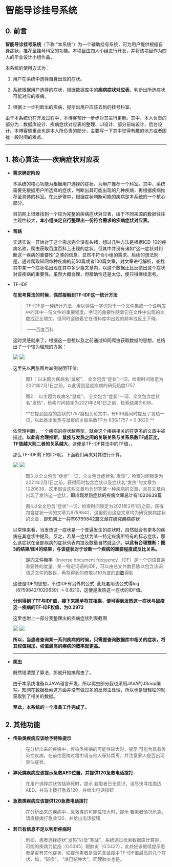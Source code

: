 # 智能导诊挂号系统

## 0. 前言

**智能导诊挂号系统**（下称 “本系统”）为一个辅助挂号系统，可为用户提供根据自身症状，推荐至挂号科室的功能。本项目由四人小组进行开发，并将该项目作为四人的毕业设计小组作品。

本系统的使用方式为：

1. 用户在系统中选择自身出现的症状。

2. 系统根据用户选择的症状，根据数据库中的**疾病症状对应表**，判断出所选症状可能对应的疾病。

3. 根据上一步判断出的疾病，提示出用户应该去到的挂号科室。

由于本系统仍在开发过程中，本博客预计一步步对其进行更新。其中，本人负责的部分为：数据库设计、疾病症状对应表的整理、UI设计、部分前端设计、后台设计。本博客侧重点也是本人所负责的部分，主要写一下其中觉得有趣的地方或者困扰一段时间的难点。

---



## 1. 核心算法——疾病症状对应表

- **需求确定阶段**

  ​        本系统的核心功能为根据用户选择的症状，为用户推荐一个科室。其中，系统需要先根据用户所选择的症状，判断出其可能出现的几种疾病，再根据疾病推荐至具体的科室。在此步骤中，根据症状判断可能的疾病是本系统的一个核心部分。

  ​        目前网上很难找到一个较为完整的疾病症状对应表，由于不同来源的数据往往主观性较大，**本小组决定自行整理出一份符合需求的疾病症状对应表。**

- **弯路**

  ​        实话实说一开始对于这个需求完全没有头绪，想过几种方法是根据ICD-10的疾病名称，爬虫获取百度百科上出现的症状。但其中并没有诸如“这一症状对判断这一疾病的重要性”之类的信息。显然不符合小组的需求。后续的想法则是，通过爬取知网每种疾病的前50篇或者100篇文章，对文章进行解析，查找其中某一个症状名出现在其中多少篇文章内，以这个数据正比反馈出这个症状对该疾病的重要性。虽然大概合理，但精确性还是太低，便只得继续思考。

- TF-IDF

  **在思考算法的时候，偶然接触到TF-IDF这一统计方法**

  > TF-IDF是一种统计方法，用以评估一字词对于一个文件集或一个语料库中的其中一份文件的重要程度。字词的重要性随着它在文件中出现的次数成正比增加，但同时会随着它在语料库中出现的频率成反比下降。
  >
  > ​																																										 ——百度百科

  这时灵感就来了，根据这一思想以及之前通过知网爬虫获取数据的思想，总结出了一个较为理想的方案：

  <img src= ".\images\cnki01.png">

  <img src = ".\images\cnki02.png">

  这里先以两张图片举例说明TF值:

  > 图1 ：以主题为疾病名“鼠疫”， 全文包含“症状”一词，检索时间锁定为2021年2月1日之前，以此得到鼠疫疾病的研究热度1757
  >
  > 图2： 以主题为疾病名“鼠疫”， 全文包含“症状”一词，全文包含症状名“发热”，检索时间锁定为2021年2月1日之前，检索结果为636。
  >
  > **在提到鼠疫的症状的1757篇相关论文中，有636篇同时提及了发热一词，以此推出发热与鼠疫的关联系数TF为 636/1757 = 0.3620 **

  依常理判断，一个疾病的症状越典型，就会这个疾病相关的在更多的文章中被描述。**以此有合理推断，鼠疫与发热之间的关联关系与关系系数TF成正比，TF值越大则二者的关系越大**。这便是TF-IDF算法中的TF值，。

  那么TF-IDF剩下的IDF呢，下面我们再来对其进行计算。

  <img src = ".\images\cnki03.png">

  <img src = ".\images\cnki04.png">

  > 图3 以全文包含“症状”一词，全文包含症状名“发热”，检索时间锁定为2021年2月1日之前，获得同时包含症状以及症状名“发热”的文章为1020639，这里假设这些文章均为研究某一种疾病的文章，且在文章内出现了发热这一症状，**即出现发热症状的疾病文章总计有1020639篇**
  >
  > 图4以全文包含“症状”一词，检索时间锁定为2021年2月1日之前，获得包含症状一词的文章为6759842，这里假设这些文章均为研究疾病症状的文章，**即知网上一共有6759842篇文章在研究疾病症状**

  以常理来看，当发热这一症状是一个普遍发生的症状时，自然就会有更多的疾病在其症状中提及，反之，若某一症状为某一特定疾病所特有的标志症状，那么该症状在全部疾病的症状列表内提及数量自然就会少。**以此有合理推断：图3的结果/图4的结果，与该症状对于诊断一个疾病的重要程度成反比关系。**

  > **逆向文件频率**（inverse document frequency，IDF）是一个词语普遍重要性的度量。某一特定词语的IDF，可以由总文件数目除以包含该词语之文件的数目，再将得到的商取以10为底的[对数](https://baike.baidu.com/item/对数)得到

  这便是IDF的思想，不过IDF有另外的公式: 此处套用该公式得log（6759842/1020639）= 0.8210，这便是发热这一症状的IDF值。

  **分别得到了TF与IDF值，接下来简单将其相乘，便可得到发热这一症状与鼠疫这一疾病的TF-IDF权值，为0.2972**

  这里也附上一部分我整理出的疾病症状列表截图

  <img src = ".\images\TFIDF01.png">

  <img src = ".\images\TFIDF02.png">

  **所以，当患者查询某一系列疾病的时候，只需要查询数据库中相关的症状，将其权值相加，权值最高的疾病的概率就更高。**

  -----

  

- **爬虫**

  既然理清楚了算法，那就开始搞爬虫了。

  由于本系统准备以JAVA语言开发，所以爬虫部分我也采用JAVA的JSoup编写。知网在数据检索这方面并没有做过多的反爬虫处理，所以也是很轻松的就获取到了相关的数据。

  **至此，本系统的一个准备工作完成了。**

## 2. 其他功能

* **传染类疾病应该给予特殊提示**

  > 在分析出来的疾病中，传染类疾病的可能性较大时，提示 可能为具有传染性疾病，在前往医院过程中请与他人保持距离，并注意家人是否出现类似症状。

* **猝死类疾病应该提示急救AED位置，并提供120急救电话拨打**

  > 在用户选择症状包括猝死时，提示 若患者已无意识，请尽快寻找周边AED、并马上拨打急救120，并给出电话按钮

* **急救类疾病应该提供120急救电话拨打**

  > 在分析出来的疾病中，急救类的可能性较大时，提示 若患者情况危急，请直接拨打急救120，并给出电话按钮

* **若已有信息不足以判断疾病时**

  > 例如，患者选择症状“发热”以及“寒战”，系统通过检索数据库计算得，可能的疾病为鼠疫（0.5345）跟肺炎（0.5427），此处应该继续提示患者是否有其他症状，如提示患者是否包含鼠疫中TF-IDF值最高的几个症状，如，“斑疹”， “淋巴结肿大”。同理肺炎也是。























